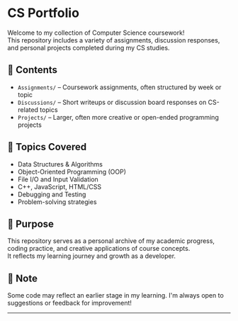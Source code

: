 # CS Portfolio

Welcome to my collection of Computer Science coursework!  
This repository includes a variety of assignments, discussion responses, and personal projects completed during my CS studies.

## 📂 Contents

- `Assignments/` – Coursework assignments, often structured by week or topic  
- `Discussions/` – Short writeups or discussion board responses on CS-related topics  
- `Projects/` – Larger, often more creative or open-ended programming projects

## 📘 Topics Covered

- Data Structures & Algorithms  
- Object-Oriented Programming (OOP)  
- File I/O and Input Validation  
- C++, JavaScript, HTML/CSS  
- Debugging and Testing  
- Problem-solving strategies

## 🎯 Purpose

This repository serves as a personal archive of my academic progress, coding practice, and creative applications of course concepts.  
It reflects my learning journey and growth as a developer.

## 🚧 Note

Some code may reflect an earlier stage in my learning. I'm always open to suggestions or feedback for improvement!

---

